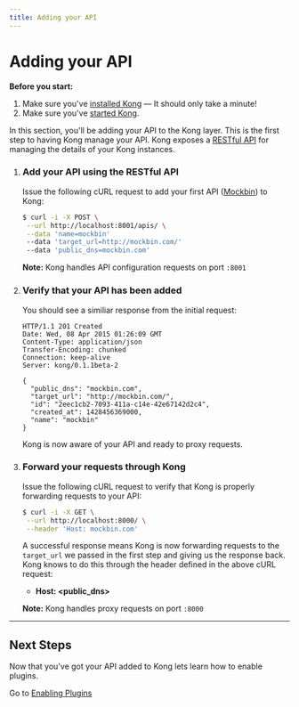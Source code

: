 ```yaml
---
title: Adding your API
---
```


# Adding your API

<div class="alert alert-warning">
  <strong>Before you start:</strong>
  <ol>
    <li>Make sure you've <a href="/download">installed Kong</a> — It should only take a minute!</li>
    <li>Make sure you've <a href="/docs/getting-started/quickstart">started Kong</a>.</li>
  </ol>
</div>

In this section, you'll be adding your API to the Kong layer. This is the first step to having Kong manage your API. Kong exposes a [RESTful API][API] for managing the details of your Kong instances.

1. ### Add your API using the RESTful API

    Issue the following cURL request to add your first API ([Mockbin][mockbin]) to Kong:

    ```bash
    $ curl -i -X POST \
     --url http://localhost:8001/apis/ \
     --data 'name=mockbin'
     --data 'target_url=http://mockbin.com/'
     --data 'public_dns=mockbin.com'
    ```

    **Note:** Kong handles API configuration requests on port `:8001`

2. ### Verify that your API has been added

    You should see a similiar response from the initial request:

    ```http
    HTTP/1.1 201 Created
    Date: Wed, 08 Apr 2015 01:26:09 GMT
    Content-Type: application/json
    Transfer-Encoding: chunked
    Connection: keep-alive
    Server: kong/0.1.1beta-2

    {
      "public_dns": "mockbin.com",
      "target_url": "http://mockbin.com/",
      "id": "2eec1cb2-7093-411a-c14e-42e67142d2c4",
      "created_at": 1428456369000,
      "name": "mockbin"
    }
    ```

    Kong is now aware of your API and ready to proxy requests.

3. ### Forward your requests through Kong

    Issue the following cURL request to verify that Kong is properly forwarding requests to your API:

    ```bash
    $ curl -i -X GET \
     --url http://localhost:8000/ \
     --header 'Host: mockbin.com'
    ```

    A successful response means Kong is now forwarding requests to the `target_url` we passed in the first step and giving us the response back. Kong knows to do this through the header defined in the above cURL request:

    <ul>
      <li><strong>Host: &lt;public_dns></strong></li>
    </ul>

    **Note:** Kong handles proxy requests on port `:8000`

<hr>

## Next Steps

Now that you've got your API added to Kong lets learn how to enable plugins.

Go to [Enabling Plugins][enabling-plugins]

[mockbin]: https://mockbin.com
[CLI]: /docs/{{page.kong_version}}/cli
[API]: /docs/{{page.kong_version}}/api
[install]: /download
[configuration]: /download
[migrations]: /docs/{{page.kong_version}}/migrations
[quickstart]: /docs/{{page.kong_version}}/getting-started/quickstart
[enabling-plugins]: /docs/{{page.kong_version}}/getting-started/enabling-plugins